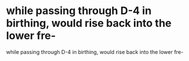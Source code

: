# while passing through D-4 in birthing, would rise back into the lower fre-

while passing through D-4 in birthing, would rise back into the lower fre-